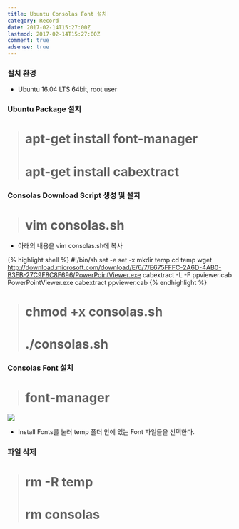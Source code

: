 ```yaml
---
title: Ubuntu Consolas Font 설치
category: Record
date: 2017-02-14T15:27:00Z
lastmod: 2017-02-14T15:27:00Z
comment: true
adsense: true
---
```


### 설치 환경

* Ubuntu 16.04 LTS 64bit, root user

### Ubuntu Package 설치

> # apt-get install font-manager <br>
> # apt-get install cabextract

### Consolas Download Script 생성 및 설치

> # vim consolas.sh

* 아래의 내용을 vim consolas.sh에 복사

{% highlight shell %}
#!/bin/sh
set -e
set -x
mkdir temp
cd temp
wget http://download.microsoft.com/download/E/6/7/E675FFFC-2A6D-4AB0-B3EB-27C9F8C8F696/PowerPointViewer.exe
cabextract -L -F ppviewer.cab PowerPointViewer.exe
cabextract ppviewer.cab
{% endhighlight %}

> # chmod +x consolas.sh <br>
> # ./consolas.sh

### Consolas Font 설치

> # font-manager

![]({{site.baseurl}}/images/record/Ubuntu_Consolas/Ubuntu_Font_Manager.PNG)

* Install Fonts를 눌러 temp 폴더 안에 있는 Font 파일들을 선택한다.

### 파일 삭제

> # rm -R temp <br>
> # rm consolas
